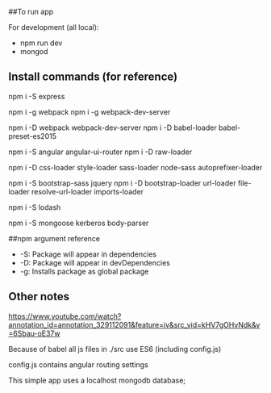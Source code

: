 ##To run app

For development (all local):<br/>
- npm run dev
- mongod

## Install commands (for reference)

npm i -S express

npm i -g webpack
npm i -g webpack-dev-server

npm i -D webpack webpack-dev-server
npm i -D babel-loader babel-preset-es2015

npm i -S angular angular-ui-router
npm i -D raw-loader

npm i -D css-loader style-loader sass-loader node-sass autoprefixer-loader

npm i -S bootstrap-sass jquery
npm i -D bootstrap-loader url-loader file-loader resolve-url-loader imports-loader

npm i -S lodash

npm i -S mongoose kerberos body-parser

##npm argument reference

- -S: Package will appear in  dependencies<br/>
- -D: Package will appear in devDependencies<br/>
- -g: Installs package as global package

## Other notes

https://www.youtube.com/watch?annotation_id=annotation_329112091&feature=iv&src_vid=kHV7gOHvNdk&v=6Sbau-oE37w

Because of babel all js files in ./src use ES6
  (including config.js)

config.js contains angular routing settings

This simple app uses a localhost mongodb database;

